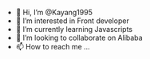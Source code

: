 - 👋 Hi, I’m @Kayang1995
- 👀 I’m interested in Front developer
- 🌱 I’m currently learning Javascripts
- 💞️ I’m looking to collaborate on Alibaba
- 📫 How to reach me ...

